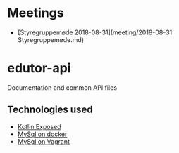 # Meetings

* [Styregruppemøde 2018-08-31](meeting/2018-08-31 Styregruppemøde.md)

# edutor-api
Documentation and common API files

## Technologies used

* [Kotlin Exposed](https://github.com/JetBrains/Exposed/wiki)
* [MySql on docker](https://hub.docker.com/r/mysql/mysql-server/)
* [MySql on Vagrant](https://github.com/AlexDisler/mysql-vagrant)
